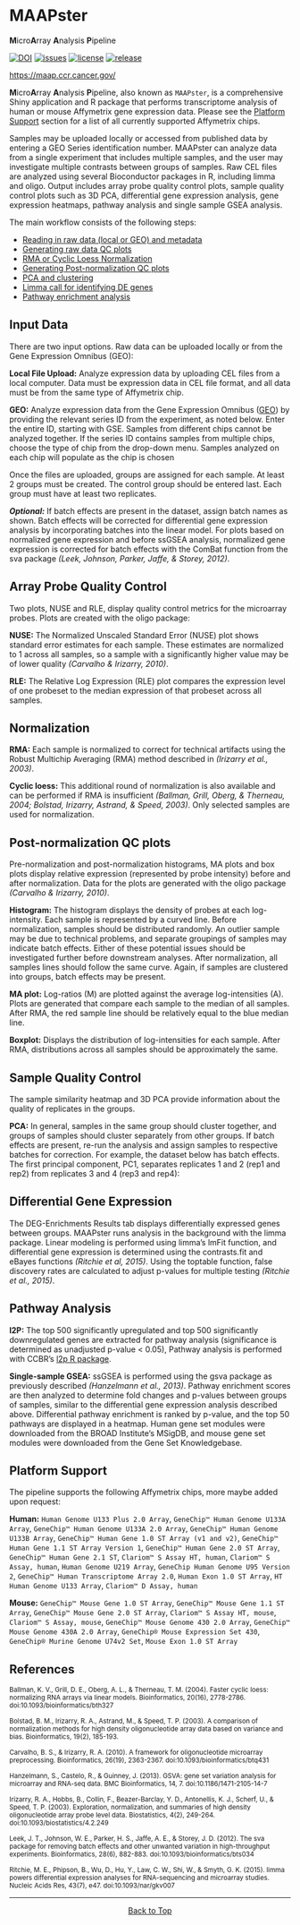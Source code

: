 # MAAPster

**M**icro**A**rray **A**nalysis **P**ipeline

[![DOI](https://zenodo.org/badge/DOI/10.5281/zenodo.3770853.svg)](https://doi.org/10.5281/zenodo.3770853)
[![issues](https://img.shields.io/github/issues/CCBR/MicroArrayPipeline)](https://github.com/CCBR/MicroArrayPipeline/issues)
[![license](https://img.shields.io/github/license/CCBR/MicroArrayPipeline)](https://github.com/CCBR/MicroArrayPipeline/blob/master/LICENSE)
[![release](https://img.shields.io/github/v/release/CCBR/MAAPster?color=blue&label=latest%20release)](https://github.com/CCBR/MAAPster/releases/latest)

<https://maap.ccr.cancer.gov/>

**M**icro**A**rray **A**nalysis **P**ipeline, also known as `MAAPster`, is a comprehensive Shiny application and R package that performs transcriptome analysis of human or mouse Affymetrix gene expression data. Please see the [Platform Support](#Platform-Support) section for a list of all currently supported Affymetrix chips.

Samples may be uploaded locally or accessed from published data by entering a GEO Series identification number. MAAPster can analyze data from a single experiment that includes multiple samples, and the user may investigate multiple contrasts between groups of samples. Raw CEL files are analyzed using several Bioconductor packages in R, including limma and oligo. Output includes array probe quality control plots, sample quality control plots such as 3D PCA, differential gene expression analysis, gene expression heatmaps, pathway analysis and single sample GSEA analysis.



The main workflow consists of the following steps:
- [Reading in raw data (local or GEO) and metadata](#Input-Data)
- [Generating raw data QC plots](#Array-Probe-Quality-Control)
- [RMA or Cyclic Loess Normalization](#Normalization)
- [Generating Post-normalization QC plots](#Post-normalization-QC-plots)
- [PCA and clustering](#Sample-Quality-Control)
- [Limma call for identifying DE genes](#Differential-Gene-Expression) 
- [Pathway enrichment analysis](#Pathway-Analysis)

## Input Data

There are two input options. Raw data can be uploaded locally or from the Gene Expression Omnibus (GEO): 

**Local File Upload:** Analyze expression data by uploading CEL files from a local computer. Data must be expression data in CEL file format, and all data must be from the same type of Affymetrix chip.

**GEO:** Analyze expression data from the Gene Expression Omnibus ([GEO](https://www.ncbi.nlm.nih.gov/geo/)) by providing the relevant series ID from the experiment, as noted below. Enter the entire ID, starting with GSE. Samples from different chips cannot be analyzed together. If the series ID contains samples from multiple chips, choose the type of chip from the drop-down menu. Samples analyzed on each chip will populate as the chip is chosen

Once the files are uploaded, groups are assigned for each sample. At least 2 groups must be created. The control group should be entered last. Each group must have at least two replicates.

***Optional:*** If batch effects are present in the dataset, assign batch names as shown. Batch effects will be corrected for differential gene expression analysis by incorporating batches into the linear model. For plots based on normalized gene expression and before ssGSEA analysis, normalized gene expression is corrected for batch effects with the ComBat function from the sva package *(Leek, Johnson, Parker, Jaffe, & Storey, 2012)*. 

## Array Probe Quality Control

Two plots, NUSE and RLE, display quality control metrics for the microarray probes. Plots are created with the oligo package:

**NUSE:** The Normalized Unscaled Standard Error (NUSE) plot shows standard error estimates for each sample. These estimates are normalized to 1 across all samples, so a sample with a significantly higher value may be of lower quality *(Carvalho & Irizarry, 2010)*.

**RLE:** The Relative Log Expression (RLE) plot compares the expression level of one probeset to the median expression of that probeset across all samples.

## Normalization

**RMA:** Each sample is normalized to correct for technical artifacts using the Robust Multichip Averaging (RMA) method described in *(Irizarry et al., 2003)*. 

**Cyclic loess:** This additional round of normalization is also available and can be performed if RMA is insufficient *(Ballman, Grill, Oberg, & Therneau, 2004; Bolstad, Irizarry, Astrand, & Speed, 2003)*. Only selected samples are used for normalization. 

## Post-normalization QC plots

Pre-normalization and post-normalization histograms, MA plots and box plots display relative expression (represented by probe intensity) before and after normalization. Data for the plots are generated with the oligo package *(Carvalho & Irizarry, 2010)*.

**Histogram:** The histogram displays the density of probes at each log-intensity. Each sample is represented by a curved line. Before normalization, samples should be distributed randomly. An outlier sample may be due to technical problems, and separate groupings of samples may indicate batch effects. Either of these potential issues should be investigated further before downstream analyses. After normalization, all samples lines should follow the same curve. Again, if samples are clustered into groups, batch effects may be present.

**MA plot:** Log-ratios (M) are plotted against the average log-intensities (A). Plots are generated that compare each sample to the median of all samples. After RMA, the red sample line should be relatively equal to the blue median line.

**Boxplot:** Displays the distribution of log-intensities for each sample. After RMA, distributions across all samples should be approximately the same.

## Sample Quality Control

The sample similarity heatmap and 3D PCA provide information about the quality of replicates in the groups.

**PCA:** In general, samples in the same group should cluster together, and groups of samples should cluster separately from other groups. If batch effects are present, re-run the analysis and assign samples to respective batches for correction. For example, the dataset below has batch effects. The first principal component, PC1, separates replicates 1 and 2 (rep1 and rep2) from replicates 3 and 4 (rep3 and rep4):

## Differential Gene Expression

The DEG-Enrichments Results tab displays differentially expressed genes between groups. MAAPster runs analysis in the background with the limma package. Linear modeling is performed using limma’s lmFit function, and differential gene expression is determined using the contrasts.fit and eBayes functions *(Ritchie et al, 2015)*. Using the toptable function, false discovery rates are calculated to adjust p-values for multiple testing *(Ritchie et al., 2015)*.

## Pathway Analysis

**l2P:** The top 500 significantly upregulated and top 500 significantly downregulated genes are extracted for pathway analysis (significance is determined as unadjusted p-value < 0.05), Pathway analysis is performed with CCBR’s [l2p R package](https://github.com/CCBR/l2p).

**Single-sample GSEA:** ssGSEA is performed using the gsva package as previously described *(Hanzelmann et al., 2013)*. Pathway enrichment scores are then analyzed to determine fold changes and p-values between groups of samples, similar to the differential gene expression analysis described above. Differential pathway enrichment is ranked by p-value, and the top 50 pathways are displayed in a heatmap. Human gene set modules were downloaded from the BROAD Institute’s MSigDB, and mouse gene set modules were downloaded from the Gene Set Knowledgebase.

## Platform Support

The pipeline supports the following Affymetrix chips, more maybe added upon request:

**Human:** `Human Genome U133 Plus 2.0 Array`, `GeneChip™ Human Genome U133A Array`, `GeneChip™ Human Genome U133A 2.0 Array`, `GeneChip™ Human Genome U133B Array`, `GeneChip™ Human Gene 1.0 ST Array (v1 and v2)`, `GeneChip™ Human Gene 1.1 ST Array Version 1`, `GeneChip™ Human Gene 2.0 ST Array`, `GeneChip™ Human Gene 2.1 ST`, `Clariom™ S Assay HT, human`, `Clariom™ S Assay, human`, `Human Genome U219 Array`, `GeneChip Human Genome U95 Version 2`, `GeneChip™ Human Transcriptome Array 2.0`, `Human Exon 1.0 ST Array`, `HT Human Genome U133 Array`, `Clariom™ D Assay, human`

**Mouse:** `GeneChip™ Mouse Gene 1.0 ST Array`, `GeneChip™ Mouse Gene 1.1 ST Array`, `GeneChip™ Mouse Gene 2.0 ST Array`, `Clariom™ S Assay HT, mouse`, `Clariom™ S Assay, mouse`, `GeneChip™ Mouse Genome 430 2.0 Array`, `GeneChip™ Mouse Genome 430A 2.0 Array`, `GeneChip® Mouse Expression Set 430`, `GeneChip® Murine Genome U74v2 Set`, `Mouse Exon 1.0 ST Array`

## References

<sup>Ballman, K. V., Grill, D. E., Oberg, A. L., & Therneau, T. M. (2004). Faster cyclic loess: normalizing RNA arrays via linear models. Bioinformatics, 20(16), 2778-2786. doi:10.1093/bioinformatics/bth327</sup>

<sup>Bolstad, B. M., Irizarry, R. A., Astrand, M., & Speed, T. P. (2003). A comparison of normalization methods for high density oligonucleotide array data based on variance and bias. Bioinformatics, 19(2), 185-193.</sup>

<sup>Carvalho, B. S., & Irizarry, R. A. (2010). A framework for oligonucleotide microarray preprocessing. Bioinformatics, 26(19), 2363-2367. doi:10.1093/bioinformatics/btq431</sup>

<sup>Hanzelmann, S., Castelo, R., & Guinney, J. (2013). GSVA: gene set variation analysis for microarray and RNA-seq data. BMC Bioinformatics, 14, 7. doi:10.1186/1471-2105-14-7</sup>

<sup>Irizarry, R. A., Hobbs, B., Collin, F., Beazer-Barclay, Y. D., Antonellis, K. J., Scherf, U., & Speed, T. P. (2003). Exploration, normalization, and summaries of high density oligonucleotide array probe level data. Biostatistics, 4(2), 249-264. doi:10.1093/biostatistics/4.2.249</sup>

<sup>Leek, J. T., Johnson, W. E., Parker, H. S., Jaffe, A. E., & Storey, J. D. (2012). The sva package for removing batch effects and other unwanted variation in high-throughput experiments. Bioinformatics, 28(6), 882-883. doi:10.1093/bioinformatics/bts034</sup>

<sup>Ritchie, M. E., Phipson, B., Wu, D., Hu, Y., Law, C. W., Shi, W., & Smyth, G. K. (2015). limma powers differential expression analyses for RNA-sequencing and microarray studies. Nucleic Acids Res, 43(7), e47. doi:10.1093/nar/gkv007</sup>

<hr>

<p align="center">
	<a href="#maapster">Back to Top</a>
</p>
